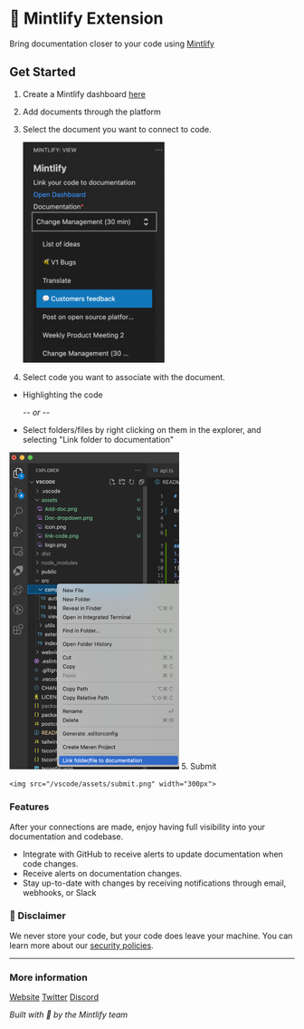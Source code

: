 # 🌿 Mintlify Extension

Bring documentation closer to your code using [Mintlify](https://mintlify.com)

## Get Started
1. Create a Mintlify dashboard [here](https://www.mintlify.com/create)
2. Add documents through the platform
3. Select the document you want to connect to code.

    <img src="/vscode/assets/dropdown.png" width="250px" />

4. Select code you want to associate with the document.
  - Highlighting the code

    *-- or --*
  - Select folders/files by right clicking on them in the explorer, and selecting "Link folder to documentation"
  <img src="/vscode/assets/link-file.png" width="300px" />
5. Submit 

    <img src="/vscode/assets/submit.png" width="300px">

### Features
After your connections are made, enjoy having full visibility into your documentation and codebase.
* Integrate with GitHub to receive alerts to update documentation when code changes.
* Receive alerts on documentation changes.
* Stay up-to-date with changes by receiving notifications through email, webhooks, or Slack

### 🚨 Disclaimer

We never store your code, but your code does leave your machine. You can learn more about our [security policies](https://www.mintlify.com/security).

---

### More information

[Website](https://mintlify.com/)
[Twitter](https://twitter.com/mintlify)
[Discord](https://discord.gg/6W7GuYuxra)

_Built with 💚 by the Mintlify team_